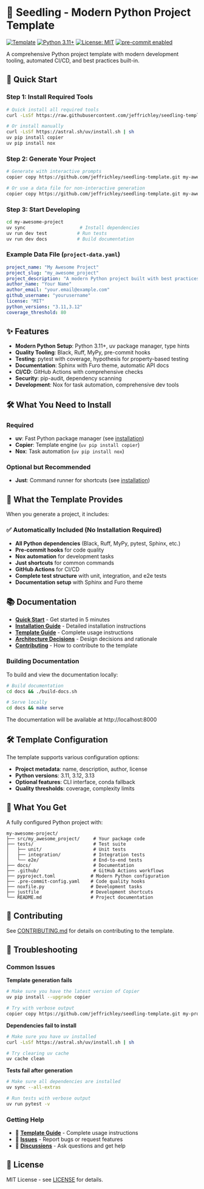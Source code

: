 # 🌱 Seedling - Modern Python Project Template

[![Template](https://img.shields.io/badge/template-copier-brightgreen?logo=copier)](https://github.com/copier-org/copier)
[![Python 3.11+](https://img.shields.io/badge/python-3.11+-blue.svg)](https://www.python.org/downloads/)
[![License: MIT](https://img.shields.io/badge/License-MIT-yellow.svg)](https://opensource.org/licenses/MIT)
[![pre-commit enabled](https://img.shields.io/badge/pre--commit-enabled-brightgreen?logo=pre-commit&logoColor=white)](https://github.com/pre-commit/pre-commit)

A comprehensive Python project template with modern development tooling, automated CI/CD, and best practices built-in.

## 🚀 Quick Start

### Step 1: Install Required Tools

```bash
# Quick install all required tools
curl -LsSf https://raw.githubusercontent.com/jeffrichley/seedling-template/main/scripts/install-tools.sh | bash

# Or install manually
curl -LsSf https://astral.sh/uv/install.sh | sh
uv pip install copier
uv pip install nox
```

### Step 2: Generate Your Project

```bash
# Generate with interactive prompts
copier copy https://github.com/jeffrichley/seedling-template.git my-awesome-project

# Or use a data file for non-interactive generation
copier copy https://github.com/jeffrichley/seedling-template.git my-awesome-project --data-file project-data.yaml
```

### Step 3: Start Developing

```bash
cd my-awesome-project
uv sync                    # Install dependencies
uv run dev test           # Run tests
uv run dev docs           # Build documentation
```

### Example Data File (`project-data.yaml`)

```yaml
project_name: "My Awesome Project"
project_slug: "my_awesome_project"
project_description: "A modern Python project built with best practices"
author_name: "Your Name"
author_email: "your.email@example.com"
github_username: "yourusername"
license: "MIT"
python_versions: "3.11,3.12"
coverage_threshold: 80
```

## ✨ Features

- **Modern Python Setup**: Python 3.11+, uv package manager, type hints
- **Quality Tooling**: Black, Ruff, MyPy, pre-commit hooks
- **Testing**: pytest with coverage, hypothesis for property-based testing
- **Documentation**: Sphinx with Furo theme, automatic API docs
- **CI/CD**: GitHub Actions with comprehensive checks
- **Security**: pip-audit, dependency scanning
- **Development**: Nox for task automation, comprehensive dev tools

## 🛠️ What You Need to Install

### Required
- **uv**: Fast Python package manager (see [installation](https://docs.astral.sh/uv/getting-started/installation/))
- **Copier**: Template engine (`uv pip install copier`)
- **Nox**: Task automation (`uv pip install nox`)

### Optional but Recommended
- **Just**: Command runner for shortcuts (see [installation](https://just.systems/man/en/))

## 🎯 What the Template Provides

When you generate a project, it includes:

### ✅ **Automatically Included (No Installation Required)**
- **All Python dependencies** (Black, Ruff, MyPy, pytest, Sphinx, etc.)
- **Pre-commit hooks** for code quality
- **Nox automation** for development tasks
- **Just shortcuts** for common commands
- **GitHub Actions** for CI/CD
- **Complete test structure** with unit, integration, and e2e tests
- **Documentation setup** with Sphinx and Furo theme

## 📚 Documentation

- **[Quick Start](docs/source/quickstart.md)** - Get started in 5 minutes
- **[Installation Guide](docs/source/installation.md)** - Detailed installation instructions
- **[Template Guide](docs/template-guide.md)** - Complete usage instructions
- **[Architecture Decisions](docs/adr/)** - Design decisions and rationale
- **[Contributing](docs/contributing.md)** - How to contribute to the template

### Building Documentation

To build and view the documentation locally:

```bash
# Build documentation
cd docs && ./build-docs.sh

# Serve locally
cd docs && make serve
```

The documentation will be available at http://localhost:8000

## 🛠️ Template Configuration

The template supports various configuration options:

- **Project metadata**: name, description, author, license
- **Python versions**: 3.11, 3.12, 3.13
- **Optional features**: CLI interface, conda fallback
- **Quality thresholds**: coverage, complexity limits

## 🎯 What You Get

A fully configured Python project with:

```
my-awesome-project/
├── src/my_awesome_project/     # Your package code
├── tests/                      # Test suite
│   ├── unit/                   # Unit tests
│   ├── integration/            # Integration tests
│   └── e2e/                    # End-to-end tests
├── docs/                       # Documentation
├── .github/                    # GitHub Actions workflows
├── pyproject.toml             # Modern Python configuration
├── .pre-commit-config.yaml    # Code quality hooks
├── noxfile.py                 # Development tasks
├── justfile                   # Development shortcuts
└── README.md                  # Project documentation
```

## 🤝 Contributing

See [CONTRIBUTING.md](docs/contributing.md) for details on contributing to the template.

## 🔧 Troubleshooting

### Common Issues

**Template generation fails**
```bash
# Make sure you have the latest version of Copier
uv pip install --upgrade copier

# Try with verbose output
copier copy https://github.com/jeffrichley/seedling-template.git my-project --trust -v
```

**Dependencies fail to install**
```bash
# Make sure you have uv installed
curl -LsSf https://astral.sh/uv/install.sh | sh

# Try clearing uv cache
uv cache clean
```

**Tests fail after generation**
```bash
# Make sure all dependencies are installed
uv sync --all-extras

# Run tests with verbose output
uv run pytest -v
```

### Getting Help

- 📖 **[Template Guide](docs/template-guide.md)** - Complete usage instructions
- 🐛 **[Issues](https://github.com/jeffrichley/seedling-template/issues)** - Report bugs or request features
- 💬 **[Discussions](https://github.com/jeffrichley/seedling-template/discussions)** - Ask questions and get help

## 📄 License

MIT License - see [LICENSE](LICENSE) for details.
